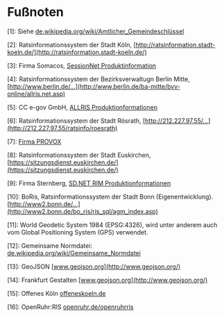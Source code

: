 Fußnoten
========

[1]: Siehe [de.wikipedia.org/wiki/Amtlicher_Gemeindeschlüssel](http://de.wikipedia.org/wiki/Amtlicher_Gemeindeschl%C3%BCssel)

[2]: Ratsinformationssystem der Stadt Köln, [http://ratsinformation.stadt-koeln.de/](http://ratsinformation.stadt-koeln.de/)

[3]: Firma Somacos, [SessionNet Produktinformation](http://www.somacos.de/de/sitzungsdienst/ratsinfo.html)

[4]: Ratsinformationssystem der Bezirksverwaltugn Berlin Mitte, [http://www.berlin.de/...](http://www.berlin.de/ba-mitte/bvv-online/allris.net.asp)

[5]: CC e-gov GmbH, [ALLRIS Produktionformationen](http://www.cc-egov.de/allris.htm)

[6]: Ratsinformationssystem der Stadt Rösrath, [http://212.227.97.55/...](http://212.227.97.55/ratsinfo/roesrath)

[7]: [Firma PROVOX](http://www.provox.de/)

[8]: Ratsinformationssystem der Stadt Euskirchen, [https://sitzungsdienst.euskirchen.de/](https://sitzungsdienst.euskirchen.de/)

[9]: Firma Sternberg, [SD.NET RIM Produktionformationen](http://www.sitzungsdienst.net/produkte/ratsinformationsmanagement)

[10]: BoRis, Ratsinformationssystem der Stadt Bonn (Eigenentwicklung). [http://www2.bonn.de/...](http://www2.bonn.de/bo_ris/ris_sql/agm_index.asp)

[11]: World Geodetic System 1984 (EPSG:4326), wird unter anderem auch vom Global Positioning System (GPS) verwendet.

[12]: Gemeinsame Normdatei: [de.wikipedia.org/wiki/Gemeinsame_Normdatei](http://de.wikipedia.org/wiki/Gemeinsame_Normdatei)

[13]: GeoJSON [www.geojson.org](http://www.geojson.org/)

[14]: Frankfurt Gestalten [www.geojson.org](http://www.geojson.org/)

[15]: Offenes Köln [offeneskoeln.de](http://offeneskoeln.de/)

[16]: OpenRuhr:RIS [openruhr.de/openruhrris](http://openruhr.de/openruhrris/)
